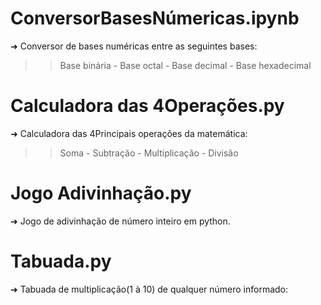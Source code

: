 # ConversorBasesNúmericas.ipynb
➜ Conversor de bases numéricas entre as seguintes bases:
>> Base binária -
>> Base octal -
>> Base decimal -
>> Base hexadecimal


# Calculadora das 4Operações.py
➜ Calculadora das 4Principais operações da matemática:
>> Soma -
>> Subtração -
>> Multiplicação -
>> Divisão


# Jogo Adivinhação.py
➜ Jogo de adivinhação de número inteiro em python.

# Tabuada.py
➜ Tabuada de multiplicação(1 à 10) de qualquer número informado:
